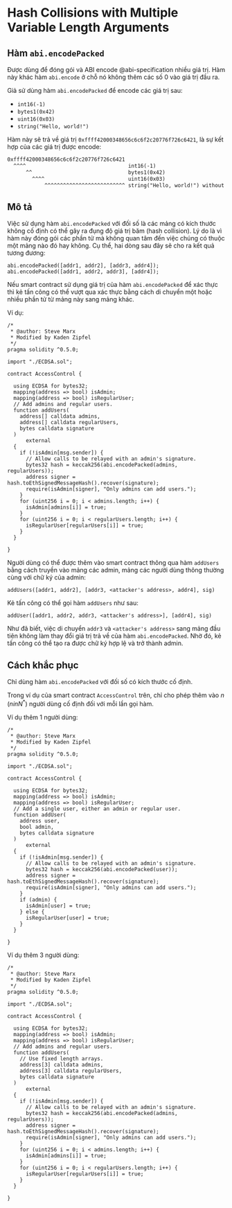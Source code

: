 # Hash Collisions with Multiple Variable Length Arguments

## Hàm `abi.encodePacked`

Được dùng để đóng gói và ABI encode @abi-specification nhiều giá trị. Hàm này khác hàm `abi.encode` ở chỗ nó không thêm các số 0 vào giá trị đầu ra.

Giả sử dùng hàm `abi.encodePacked` để encode các giá trị sau: 
- `int16(-1)`
- `bytes1(0x42)`
- `uint16(0x03)` 
- `string("Hello, world!")`

Hàm này sẽ trả về giá trị `0xffff42000348656c6c6f2c20776f726c6421`, là sự kết hợp của các giá trị được encode:

```txt
0xffff42000348656c6c6f2c20776f726c6421
  ^^^^                                 int16(-1)
      ^^                               bytes1(0x42)
        ^^^^                           uint16(0x03)
            ^^^^^^^^^^^^^^^^^^^^^^^^^^ string("Hello, world!") without a length field
```

## Mô tả

Việc sử dụng hàm `abi.encodePacked` với đối số là các mảng có kích thước không cố định có thể gây ra đụng độ giá trị băm (hash collision). Lý do là vì hàm này đóng gói các phần tử mà không quan tâm đến việc chúng có thuộc một mảng nào đó hay không. Cụ thể, hai dòng sau đây sẽ cho ra kết quả tương đương:

```sol
abi.encodePacked([addr1, addr2], [addr3, addr4]);
abi.encodePacked([addr1, addr2, addr3], [addr4]);
```

Nếu smart contract sử dụng giá trị của hàm `abi.encodePacked` để xác thực thì kẻ tấn công có thể vượt qua xác thực bằng cách di chuyển một hoặc nhiều phần tử từ mảng này sang mảng khác.

Ví dụ:

```sol
/*
 * @author: Steve Marx
 * Modified by Kaden Zipfel
 */
pragma solidity ^0.5.0;

import "./ECDSA.sol";

contract AccessControl {
  
  using ECDSA for bytes32;
  mapping(address => bool) isAdmin;
  mapping(address => bool) isRegularUser;
  // Add admins and regular users.
  function addUsers(
    address[] calldata admins,
    address[] calldata regularUsers,
    bytes calldata signature
  )
      external
  {
    if (!isAdmin[msg.sender]) {
      // Allow calls to be relayed with an admin's signature.
      bytes32 hash = keccak256(abi.encodePacked(admins, regularUsers));
      address signer = hash.toEthSignedMessageHash().recover(signature);
      require(isAdmin[signer], "Only admins can add users.");
    }
    for (uint256 i = 0; i < admins.length; i++) {
      isAdmin[admins[i]] = true;
    }
    for (uint256 i = 0; i < regularUsers.length; i++) {
      isRegularUser[regularUsers[i]] = true;
    }
  }
    
}
```

Người dùng có thể được thêm vào smart contract thông qua hàm `addUsers` bằng cách truyền vào mảng các admin, mảng các người dùng thông thường cùng với chữ ký của admin:

```sol
addUsers([addr1, addr2], [addr3, <attacker's address>, addr4], sig)
```

Kẻ tấn công có thể gọi hàm `addUsers` như sau:

```sol
addUser([addr1, addr2, addr3, <attacker's address>], [addr4], sig)
```

Như đã biết, việc di chuyển `addr3` và `<attacker's address>` sang mảng đầu tiên không làm thay đổi giá trị trả về của hàm `abi.encodePacked`. Nhờ đó, kẻ tấn công có thể tạo ra được chữ ký hợp lệ và trở thành admin.

## Cách khắc phục

Chỉ dùng hàm `abi.encodePacked` với đối số có kích thước cố định. 

Trong ví dụ của smart contract `AccessControl` trên, chỉ cho phép thêm vào $n$ ($n in N^*$) người dùng cố định đối với mỗi lần gọi hàm.

Ví dụ thêm 1 người dùng:

```sol
/*
 * @author: Steve Marx
 * Modified by Kaden Zipfel
 */
pragma solidity ^0.5.0;

import "./ECDSA.sol";

contract AccessControl {
  
  using ECDSA for bytes32;
  mapping(address => bool) isAdmin;
  mapping(address => bool) isRegularUser;
  // Add a single user, either an admin or regular user.
  function addUser(
    address user,
    bool admin,
    bytes calldata signature
  )
      external
  {
    if (!isAdmin[msg.sender]) {
      // Allow calls to be relayed with an admin's signature.
      bytes32 hash = keccak256(abi.encodePacked(user));
      address signer = hash.toEthSignedMessageHash().recover(signature);
      require(isAdmin[signer], "Only admins can add users.");
    }
    if (admin) {
      isAdmin[user] = true;
    } else {
      isRegularUser[user] = true;
    }
  }

}
```

Ví dụ thêm 3 người dùng:

```sol
/*
 * @author: Steve Marx
 * Modified by Kaden Zipfel
 */
pragma solidity ^0.5.0;

import "./ECDSA.sol";

contract AccessControl {
  
  using ECDSA for bytes32;
  mapping(address => bool) isAdmin;
  mapping(address => bool) isRegularUser;
  // Add admins and regular users.
  function addUsers(
    // Use fixed length arrays.
    address[3] calldata admins,
    address[3] calldata regularUsers,
    bytes calldata signature
  )
      external
  {
    if (!isAdmin[msg.sender]) {
      // Allow calls to be relayed with an admin's signature.
      bytes32 hash = keccak256(abi.encodePacked(admins, regularUsers));
      address signer = hash.toEthSignedMessageHash().recover(signature);
      require(isAdmin[signer], "Only admins can add users.");
    }
    for (uint256 i = 0; i < admins.length; i++) {
      isAdmin[admins[i]] = true;
    }
    for (uint256 i = 0; i < regularUsers.length; i++) {
      isRegularUser[regularUsers[i]] = true;
    }
  }
    
}
```

